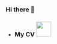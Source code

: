 ### Hi there 👋
+ ### My CV <a href="[https://drive.google.com/drive/u/1/folders/1JZIiz0PREd08rwTGtR3Cuk5AkeEYicOW](https://drive.google.com/file/d/15UBlZscTRUkSf0gEFnz1e4Mpot1Lx-eK/view?usp=share_link)"><img src="https://image.winudf.com/v2/image/Y29tLmxhc3R3b29kcy5yZXN1bWVidWlsZGVyX2ljb25fMTUwNjI5Njc2N18wNzA/icon.png?w=340&fakeurl=1" width="40" height="40"/>
</a>
<!--
**OlgaRozina/OlgaRozina** is a ✨ _special_ ✨ repository because its `README.md` (this file) appears on your GitHub profile.

Here are some ideas to get you started:

- 🔭 I’m currently working on ...
- 🌱 I’m currently learning ...
- 👯 I’m looking to collaborate on ...
- 🤔 I’m looking for help with ...
- 💬 Ask me about ...
- 📫 How to reach me: ...
- 😄 Pronouns: ...
- ⚡ Fun fact: ...
-->
